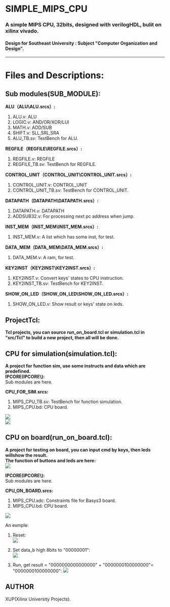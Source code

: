 # SIMPLE_MIPS_CPU  
<h3>A simple MIPS CPU, 32bits, designed with verilogHDL, bulit on xilinx vivado.</h3>
<h4>Design for Southeast University : Subject "Computer Organization and Design".</h4>  

***  
Files and Descriptions:  
=====

Sub modules(SUB_MODULE):
-----------
**ALU（ALU\ALU.srcs）:**  
1. ALU.v: ALU  
2. LOGIC.v: AND/OR/XOR/LUI    
3. MATH.v: ADD/SUB  
4. SHIFT.v: SLL,SRL,SRA  
5. ALU_TB.sv: TestBench for ALU.  

**REGFILE（REGFILE\REGFILE.srcs）:**  
1. REGFILE.v: REGFILE  
2. REGFILE_TB.sv: TestBench for REGFILE.

**CONTROL_UNIT（CONTROL_UNIT\CONTROL_UNIT.srcs）:**  
1. CONTROL_UNIT.v: CONTROL_UNIT  
2. CONTROL_UNIT_TB.sv: TestBench for CONTROL_UNIT.

**DATAPATH（DATAPATH\DATAPATH.srcs）:**  
1. DATAPATH.v: DATAPATH  
2. ADDSUB32.v: For processing next pc address when jump.  

**INST_MEM（INST_MEM\INST_MEM.srcs）:**  
1. INST_MEM.v: A list which has some inst, for test.    

**DATA_MEM（DATA_MEM\DATA_MEM.srcs）:**  
1. DATA_MEM.v: A ram, for test.   

**KEY2INST（KEY2INST\KEY2INST.srcs）:**  
1. KEY2INST.v: Convert keys' states to CPU instruction.     
2. KEY2INST_TB.sv: TestBench for KEY2INST.  

**SHOW_ON_LED（SHOW_ON_LED\SHOW_ON_LED.srcs）:**  
1. SHOW_ON_LED.v: Show result or keys' state on leds.   

ProjectTcl:
-----------
**Tcl projects, you can source run_on_board.tcl or simulation.tcl in "src/Tcl" to build a new project, then all will be done.** 

CPU for simulation(simulation.tcl):
-----------
**A project for function sim, use some instructs and data which are predefined.**  
**IPCORE(IPCORE\\):**  
Sub modules are here.  

**CPU_FOR_SIM.srcs:**  
1. MIPS_CPU_TB.sv: TestBench for function simulation.  
2. MIPS_CPU.bd: CPU board.

![](Image/1.png)  
![](Image/2.png)  

CPU on board(run_on_board.tcl):
-----------
**A project for testing on board, you can input cmd by keys, then leds willshow the result.**  
**The function of buttons and leds are here:**  
![](Image/3.png)

**IPCORE(IPCORE\\):**  
Sub modules are here. 

**CPU_ON_BOARD.srcs:**  
1. MIPS_CPU.xdc: Constraints file for Basys3 board.  
2. MIPS_CPU.bd: CPU board.  

![](Image/4.png)  

An exmple:  
 
1. Reset:  
![](Image/5.jpg) 

2. Set data_b high 8bits to "00000001":  
![](Image/6.jpg) 

3. Run, get result = "0000000000000000" + "0000000100000000"= "0000000100000000":
![](Image/7.jpg) 

AUTHOR
---
XUP(Xilinx University Projects).